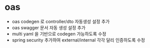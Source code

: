 # oas

- oas codegen 로 controller/dto 자동생성 설정 추가
- oas swagger 문서 자동 생성 설정 추가
- multi yaml 을 기반으로 codegen 가능하도록 수정
- spring security 추가하여 external/internal 각각 달리 인증하도록 수정
